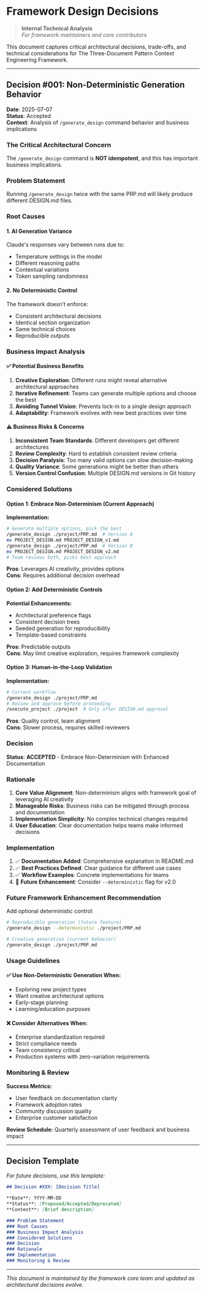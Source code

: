 # Framework Design Decisions

> **Internal Technical Analysis**  
> *For framework maintainers and core contributors*

This document captures critical architectural decisions, trade-offs, and technical considerations for The Three-Document Pattern Context Engineering Framework.

---

## Decision #001: Non-Deterministic Generation Behavior

**Date**: 2025-07-07  
**Status**: Accepted  
**Context**: Analysis of `/generate_design` command behavior and business implications

### The Critical Architectural Concern

The `/generate_design` command is **NOT idempotent**, and this has important business implications.

### Problem Statement

Running `/generate_design` twice with the same PRP.md will likely produce different DESIGN.md files.

### Root Causes

#### 1. AI Generation Variance
Claude's responses vary between runs due to:
- Temperature settings in the model
- Different reasoning paths
- Contextual variations
- Token sampling randomness

#### 2. No Deterministic Control
The framework doesn't enforce:
- Consistent architectural decisions
- Identical section organization
- Same technical choices
- Reproducible outputs

### Business Impact Analysis

#### ✅ Potential Business Benefits

1. **Creative Exploration**: Different runs might reveal alternative architectural approaches
2. **Iterative Refinement**: Teams can generate multiple options and choose the best
3. **Avoiding Tunnel Vision**: Prevents lock-in to a single design approach
4. **Adaptability**: Framework evolves with new best practices over time

#### ⚠️ Business Risks & Concerns

1. **Inconsistent Team Standards**: Different developers get different architectures
2. **Review Complexity**: Hard to establish consistent review criteria
3. **Decision Paralysis**: Too many valid options can slow decision-making
4. **Quality Variance**: Some generations might be better than others
5. **Version Control Confusion**: Multiple DESIGN.md versions in Git history

### Considered Solutions

#### Option 1: Embrace Non-Determinism (Current Approach)

**Implementation:**
```bash
# Generate multiple options, pick the best
/generate_design ./project/PRP.md  # Version A
mv PROJECT_DESIGN.md PROJECT_DESIGN_v1.md
/generate_design ./project/PRP.md  # Version B  
mv PROJECT_DESIGN.md PROJECT_DESIGN_v2.md
# Team reviews both, picks best approach
```

**Pros**: Leverages AI creativity, provides options  
**Cons**: Requires additional decision overhead

#### Option 2: Add Deterministic Controls

**Potential Enhancements:**
- Architectural preference flags
- Consistent decision trees
- Seeded generation for reproducibility
- Template-based constraints

**Pros**: Predictable outputs  
**Cons**: May limit creative exploration, requires framework complexity

#### Option 3: Human-in-the-Loop Validation

**Implementation:**
```bash
# Current workflow
/generate_design ./project/PRP.md
# Review and approve before proceeding
/execute_project ./project  # Only after DESIGN.md approval
```

**Pros**: Quality control, team alignment  
**Cons**: Slower process, requires skilled reviewers

### Decision

**Status**: **ACCEPTED** - Embrace Non-Determinism with Enhanced Documentation

### Rationale

1. **Core Value Alignment**: Non-determinism aligns with framework goal of leveraging AI creativity
2. **Manageable Risks**: Business risks can be mitigated through process and documentation
3. **Implementation Simplicity**: No complex technical changes required
4. **User Education**: Clear documentation helps teams make informed decisions

### Implementation

1. ✅ **Documentation Added**: Comprehensive explanation in README.md
2. ✅ **Best Practices Defined**: Clear guidance for different use cases
3. ✅ **Workflow Examples**: Concrete implementations for teams
4. 🔄 **Future Enhancement**: Consider `--deterministic` flag for v2.0

### Future Framework Enhancement Recommendation

Add optional deterministic control:

```bash
# Reproducible generation (future feature)
/generate_design --deterministic ./project/PRP.md

# Creative generation (current behavior)
/generate_design ./project/PRP.md
```

### Usage Guidelines

#### ✅ Use Non-Deterministic Generation When:
- Exploring new project types
- Want creative architectural options
- Early-stage planning
- Learning/education purposes

#### ❌ Consider Alternatives When:
- Enterprise standardization required
- Strict compliance needs
- Team consistency critical
- Production systems with zero-variation requirements

### Monitoring & Review

**Success Metrics:**
- User feedback on documentation clarity
- Framework adoption rates
- Community discussion quality
- Enterprise customer satisfaction

**Review Schedule:** Quarterly assessment of user feedback and business impact

---

## Decision Template

*For future decisions, use this template:*

```markdown
## Decision #XXX: [Decision Title]

**Date**: YYYY-MM-DD  
**Status**: [Proposed/Accepted/Deprecated]  
**Context**: [Brief description]

### Problem Statement
### Root Causes  
### Business Impact Analysis
### Considered Solutions
### Decision
### Rationale
### Implementation
### Monitoring & Review
```

---

*This document is maintained by the framework core team and updated as architectural decisions evolve.*